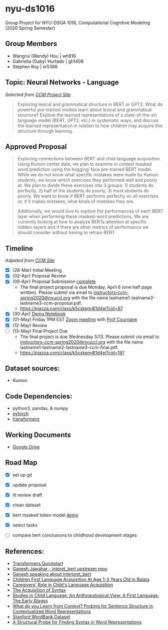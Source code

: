 # nyu-ds1016
Group Project for NYU-DSGA 1016, Computational Cognitive Modeling (2020 Spring Semester)

## Group Members
* Wangrui (Wendy) Hou  |  wh916
* Gabriella (Gaby) Hurtado  |  gh1408
* Stephen Roy  |  sr5388

## Topic: Neural Networks - Language
_Selected from [CCM Project Site](https://brendenlake.github.io/CCM-site/final_project_ideas.html)_  
>Exploring lexical and grammatical structure in BERT or GPT2. What do powerful pre-trained models learn about lexical and grammatical structure? Explore the learned representations of a state-of-the-art language model (BERT, GPT2, etc.) in systematic ways, and discuss the learned representation in relation to how children may acquire this structure through learning.

## Approved Proposal
>Exploring connections between BERT and child language acquisition. Using Kumon center data, we plan to examine in context masked word prediction using the hugging-face pre-trained BERT model. While we do not know what specific mistakes were made by Kumon students, we know which exercises they performed well and poorly at. We plan to divide these exercises into 3 groups: 1) students do perfectly, 2) half of the students do poorly, 3) most students do poorly. We want to know if BERT performs perfectly on all exercises or, if it makes mistakes, what kinds of mistakes they are. 
> 
>Additionally, we would love to explore the performances of each BERT layer when performing these masked-word predictions. We are currently looking at how to analyze BERTs attention at specific hidden-layers and if there are other metrics of performance we should consider without having to retrain BERT

## Timeline
_Adpated from [CCM Site](https://brendenlake.github.io/CCM-site/#final-project)_
- [x] (26-Mar) Initial Meeting
- [x] (02-Apr) Proposal Review
- [x] (06-Apr) Proposal Submission [complete](#approved-proposal)
  * The final project proposal is due Monday, April 6 (one half page written). Please submit via email to instructors-ccm-spring2020@nyuccl.org with the file name lastname1-lastname2-lastname3-ccm-proposal.pdf.
  * https://piazza.com/class/k5cskqm4l1d4ei?cid=87
- [x] (30-Apr) [Demo Notebook](src/demo.ipynb)
- [x] (01-May) Friday 1PM EST [Zoom meeting](https://nyu.zoom.us/j/5079167320) with [Prof Cournane](https://wp.nyu.edu/cournane/)
- [x] (12-May) Review 
- [ ] (13-May) Final Project Due
  * The final project is due Wednesday 5/13. Please submit via email to instructors-ccm-spring2020@nyuccl.org with the file name lastname1-lastname2-lastname3-ccm-final.pdf.
  * https://piazza.com/class/k5cskqm4l1d4ei?cid=197

## Dataset sources: 
* Kumon

## Code Dependencies:
 - python3, pandas, & numpy
 - [pytorch](https://github.com/pytorch/pytorch)
 - [transformers](https://github.com/huggingface/transformers)

## Working Documents
* [Google Drive](https://drive.google.com/drive/folders/16DHSToewAcIkIytzBF9Lzkr-OV284a1c)

## Road Map
- [x] set up git
- [x] update proposal
- [x] lit review draft
- [x] clean dataset
- [x] bert masked token model [demo](./src/demo.ipynb)
- [x] select tasks
- [ ] compare bert conclusions to childhood development stages


## References:
* [Transformers Quickstart](https://huggingface.co/transformers/quickstart.html)
* [Ganesh Jawahar - intpret_bert upstream repo](https://ganeshjawahar.github.io/)
* [Ganesh speaking about interpret_bert](https://vimeo.com/384961703)
* [Children First Language Acquisition At Age 1-3 Years Old In Balata](http://www.iosrjournals.org/iosr-jhss/papers/Vol20-issue8/Version-5/F020855157.pdf)
* [Caregivers' Role in Child's Language Acquisition](https://dspace.univ-adrar.dz/jspui/handle/123456789/2476)
* [The Acquisition of Syntax](https://linguistics.ucla.edu/people/hyams/28%20Hyams-Orfitelli.final.pdf)
* [Studies in Child Language: An Anthropological View: A First Language: The Early Stages](https://www.researchgate.net/publication/249422499_Studies_in_Child_Language_An_Anthropological_View_A_First_Language_The_Early_Stages_Roger_Brown_Language_Acquisition_and_Communicative_Choice_Susan_Ervin-Tripp_Studies_of_Child_Language_Development_Ch)
* [What do you Learn from Context? Probing for Sentence Structure in Contextualized Word Representations](https://openreview.net/pdf?id=SJzSgnRcKX)
* [Stanford WordBank Dataset](http://wordbank.stanford.edu/analyses)
* [A Structural Probe for Finding Syntax in Word Representations](https://nlp.stanford.edu/pubs/hewitt2019structural.pdf)
